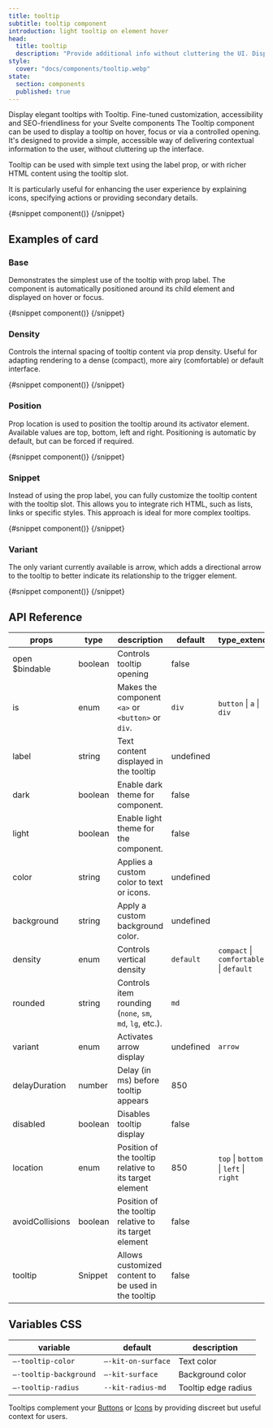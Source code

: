 ```yaml
---
title: tooltip
subtitle: tooltip component
introduction: light tooltip on element hover
head:
  title: tooltip
  description: "Provide additional info without cluttering the UI. Display on hover with intelligent positioning."
style:
  cover: "docs/components/tooltip.webp"
state:
  section: components
  published: true
---
```


<script>
    import { Sandbox } from '$lib/components/index.js';
    // components
    import TooltipBase from "$lib/components/docs/tooltip/tooltip-base.svelte";
    import TooltipBaseCode from "$lib/components/docs/tooltip/tooltip-base.svelte?raw";
    import TooltipDensity from "$lib/components/docs/tooltip/tooltip-density.svelte";
    import TooltipDensityCode from "$lib/components/docs/tooltip/tooltip-density.svelte?raw";
    import TooltipPosition from "$lib/components/docs/tooltip/tooltip-position.svelte";
    import TooltipPositionCode from "$lib/components/docs/tooltip/tooltip-position.svelte?raw";
    import TooltipSnippet from "$lib/components/docs/tooltip/tooltip-snippet.svelte";
    import TooltipSnippetCode from "$lib/components/docs/tooltip/tooltip-snippet.svelte?raw";
    import TooltipVariant from "$lib/components/docs/tooltip/tooltip-variant.svelte";
    import TooltipVariantCode from "$lib/components/docs/tooltip/tooltip-variant.svelte?raw";
</script>

Display elegant tooltips with Tooltip. Fine-tuned customization, accessibility and SEO-friendliness for your Svelte components
The Tooltip component can be used to display a tooltip on hover, focus or via a controlled opening. It's designed to provide a simple, accessible way of delivering contextual information to the user, without cluttering up the interface.

Tooltip can be used with simple text using the label prop, or with richer HTML content using the tooltip slot.

It is particularly useful for enhancing the user experience by explaining icons, specifying actions or providing secondary details.

<Sandbox name="tooltip-sandbox" code={TooltipBaseCode} presentation>
	{#snippet component()}
		<TooltipBase/>
	{/snippet}
</Sandbox>

## Examples of card

### Base

Demonstrates the simplest use of the tooltip with prop label. The component is automatically positioned around its child element and displayed on hover or focus.

<Sandbox name="tooltip-base-sandbox" code={TooltipBaseCode}>
	{#snippet component()}
		<TooltipBase/>
	{/snippet}
</Sandbox>

### Density

Controls the internal spacing of tooltip content via prop density.
Useful for adapting rendering to a dense (compact), more airy (comfortable) or default interface.

<Sandbox name="tooltip-density-sandbox" code={TooltipDensityCode}>
	{#snippet component()}
		<TooltipDensity/>
	{/snippet}
</Sandbox>

### Position

Prop location is used to position the tooltip around its activator element. Available values are top, bottom, left and right. Positioning is automatic by default, but can be forced if required.

<Sandbox name="tooltip-position-sandbox" code={TooltipPositionCode}>
	{#snippet component()}
		<TooltipPosition/>
	{/snippet}
</Sandbox>

### Snippet

Instead of using the prop label, you can fully customize the tooltip content with the tooltip slot. This allows you to integrate rich HTML, such as lists, links or specific styles. This approach is ideal for more complex tooltips.

<Sandbox name="tooltip-snippet-sandbox" code={TooltipSnippetCode}>
	{#snippet component()}
		<TooltipSnippet/>
	{/snippet}
</Sandbox>

### Variant

The only variant currently available is arrow, which adds a directional arrow to the tooltip to better indicate its relationship to the trigger element.

<Sandbox name="tooltip-variant-sandbox" code={TooltipVariantCode}>
	{#snippet component()}
		<TooltipVariant/>
	{/snippet}
</Sandbox>

## API Reference

| props           | type    | description                                              | default   | type_extend                             |
| --------------- | ------- | -------------------------------------------------------- | --------- | --------------------------------------- |
| open $bindable  | boolean | Controls tooltip opening                                 | false     |                                         |
| is              | enum    | Makes the component `<a>` or `<button>` or `div`.        | `div`     | `button` \| `a` \| `div`                |
| label           | string  | Text content displayed in the tooltip                    | undefined |                                         |
| dark            | boolean | Enable dark theme for component.                         | false     |                                         |
| light           | boolean | Enable light theme for the component.                    | false     |                                         |
| color           | string  | Applies a custom color to text or icons.                 | undefined |                                         |
| background      | string  | Apply a custom background color.                         | undefined |                                         |
| density         | enum    | Controls vertical density                                | `default` | `compact` \| `comfortable` \| `default` |
| rounded         | string  | Controls item rounding (`none`, `sm`, `md`, `lg`, etc.). | `md`      |                                         |
| variant         | enum    | Activates arrow display                                  | undefined | `arrow`                                 |
| delayDuration   | number  | Delay (in ms) before tooltip appears                     | 850       |                                         |
| disabled        | boolean | Disables tooltip display                                 | false     |                                         |
| location        | enum    | Position of the tooltip relative to its target element   | 850       | `top` \| `bottom` \| `left` \| `right`  |
| avoidCollisions | boolean | Position of the tooltip relative to its target element   | false     |                                         |
| tooltip         | Snippet | Allows customized content to be used in the tooltip      | false     |                                         |

## Variables CSS

| variable               | default            | description         |
| ---------------------- | ------------------ | ------------------- |
| `–-tooltip-color`      | `–-kit-on-surface` | Text color          |
| `–-tooltip-background` | `–-kit-surface`    | Background color    |
| `–-tooltip-radius`     | `--kit-radius-md`  | Tooltip edge radius |

Tooltips complement your [Buttons](/docs/components/button) or [Icons](/docs/components/icon) by providing discreet but useful context for users.
